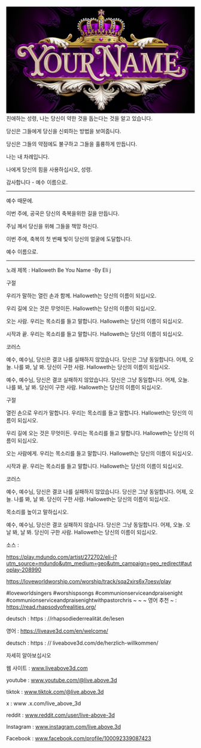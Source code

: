 ![Video cover image](../cover.jpg)
친애하는 성령, 나는 당신이 약한 것을 돕는다는 것을 알고 있습니다.

당신은 그들에게 당신을 신뢰하는 방법을 보여줍니다.

당신은 그들의 약점에도 불구하고 그들을 훌륭하게 만듭니다.

나는 내 차례입니다.

나에게 당신의 힘을 사용하십시오, 성령.

감사합니다 - 예수 이름으로.

---

예수 때문에.

이번 주에, 공국은 당신의 축복을위한 길을 만듭니다.

주님 께서 당신을 위해 그들을 책망 하신다.

이번 주에, 축복의 첫 번째 빛이 당신의 얼굴에 도달합니다.

예수 이름으로.

---


노래 제목 : Halloweth Be You Name -By Eli j

구절

우리가 말하는 열린 손과 함께.
Halloweth는 당신의 이름이 되십시오.

우리 길에 오는 것은 무엇이든.
Halloweth는 당신의 이름이 되십시오.

오는 사람.
우리는 목소리를 들고 말합니다.
Halloweth는 당신의 이름이 되십시오.

시작과 끝.
우리는 목소리를 들고 말합니다.
Halloweth는 당신의 이름이 되십시오.

코러스

예수, 예수님, 당신은 결코 나를 실패하지 않았습니다.
당신은 그냥 동일합니다.
어제, 오늘.
나를 봐, 날 봐.
당신이 구한 사람.
Halloweth는 당신의 이름이 되십시오.

예수, 예수님, 당신은 결코 실패하지 않았습니다.
당신은 그냥 동일합니다.
어제, 오늘.
나를 봐, 날 봐.
당신이 구한 사람.
Halloweth는 당신의 이름이 되십시오.

구절

열린 손으로 우리가 말합니다.
우리는 목소리를 들고 말합니다.
Halloweth는 당신의 이름이 되십시오.

우리 길에 오는 것은 무엇이든.
우리는 목소리를 들고 말합니다.
Halloweth는 당신의 이름이 되십시오.

오는 사람에게.
우리는 목소리를 들고 말합니다.
Halloweth는 당신의 이름이 되십시오.

시작과 끝.
우리는 목소리를 들고 말합니다.
Halloweth는 당신의 이름이 되십시오.

코러스

예수, 예수님, 당신은 결코 나를 실패하지 않았습니다.
당신은 그냥 동일합니다.
어제, 오늘.
나를 봐, 날 봐.
당신이 구한 사람.
Halloweth는 당신의 이름이 되십시오.

목소리를 높이고 말하십시오.

예수, 예수님, 당신은 결코 실패하지 않습니다.
당신은 그냥 동일합니다.
어제, 오늘.
오 날 봐, 날 봐.
당신이 구한 사람.
Halloweth는 당신의 이름이 되십시오.

소스 :

https://play.mdundo.com/artist/272702/eli-j?utm_source=mdundo&utm_medium=geo&utm_campaign=geo_redirect#autoplay-208990

https://loveworldworship.com/worship/track/sqa2xjrs6x7oesv/play

#loveworldsingers #worshispsongs #communionserviceandpraisenight #communionserviceandpraisenightwithpastorchris ~ ~ ~ 영어 추천 ~ : https://read.rhapsodyofrealities.org/

deutsch : https : //rhapsodiederrealität.de/lesen

영어 : https://liveave3d.com/en/welcome/

deutsch : https : // liveabove3d.com/de/herzlich-willkommen/

자세히 알아보십시오

웹 사이트 : www.liveabove3d.com


youtube : www.youtube.com/@live.above.3d

tiktok : www.tiktok.com/@live.above.3d

x : www .x.com/live_above_3d

reddit : www.reddit.com/user/live-above-3d

Instagram : www.instagram.com/live.above.3d

Facebook : www.facebook.com/profile/100092339087423

